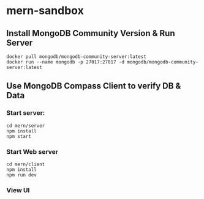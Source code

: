 # mern-sandbox

## Install MongoDB Community Version & Run Server
```
docker pull mongodb/mongodb-community-server:latest
docker run --name mongodb -p 27017:27017 -d mongodb/mongodb-community-server:latest
```

## Use MongoDB Compass Client to verify DB & Data

### Start server:
```
cd mern/server
npm install
npm start
```

### Start Web server
```
cd mern/client
npm install
npm run dev
```

### View UI
